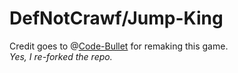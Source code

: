 # DefNotCrawf/Jump-King
Credit goes to @[Code-Bullet](https://github.com/Code-Bullet) for remaking this game.
<br>
_Yes, I re-forked the repo._
